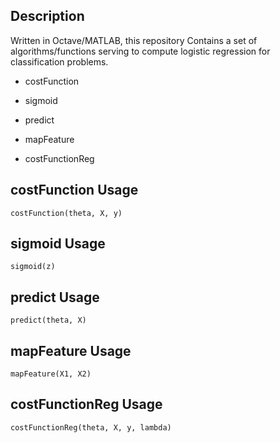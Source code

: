 ## Description
Written in Octave/MATLAB, this repository Contains a set of algorithms/functions serving to compute logistic regression for classification problems.

- costFunction

- sigmoid

- predict

- mapFeature

- costFunctionReg


## costFunction Usage
```
costFunction(theta, X, y)
```
## sigmoid Usage
```
sigmoid(z)
```
## predict Usage
```
predict(theta, X)
```
## mapFeature Usage
```
mapFeature(X1, X2)
```
## costFunctionReg Usage
```
costFunctionReg(theta, X, y, lambda)
```

